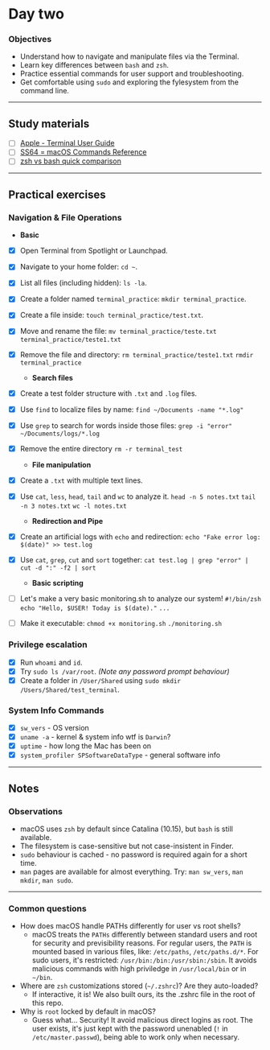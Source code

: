 # Day two

### Objectives

- Understand how to navigate and manipulate files via the Terminal.
- Learn key differences between `bash` and `zsh`.
- Practice essential commands for user support and troubleshooting.
- Get comfortable using `sudo` and exploring the fylesystem from the command line.

---

## Study materials

- [ ] [Apple - Terminal User Guide](https://support.apple.com/guide/terminal/welcome/mac)
- [ ] [SS64 = macOS Commands Reference](https://ss64.com/osx/)
- [ ] [zsh vs bash quick comparison](https://codeparrot.ai/blogs/zsh-vs-bash-key-differences-features-and-which-one-to-choose)

---

## Practical exercises

### Navigation & File Operations

  - **Basic**
- [x] Open Terminal from Spotlight or Launchpad.
- [x] Navigate to your home folder: `cd ~`.
- [x] List all files (including hidden): `ls -la`.
- [x] Create a folder named `terminal_practice`: `mkdir terminal_practice`.
- [x] Create a file inside: `touch terminal_practice/test.txt`.
- [x] Move and rename the file:
      `mv terminal_practice/teste.txt terminal_practice/teste1.txt`
- [x] Remove the file and directory:
      `rm terminal_practice/teste1.txt`
      `rmdir terminal_practice`

  - **Search files**
- [x] Create a test folder structure with `.txt` and `.log` files.
- [x] Use `find` to localize files by name:
      `find ~/Documents -name "*.log"`
- [x] Use `grep` to search for words inside those files:
      `grep -i "error" ~/Documents/logs/*.log`
- [x] Remove the entire directory
      `rm -r terminal_test`

  - **File manipulation**
- [x] Create a `.txt` with multiple text lines.
- [x] Use `cat`, `less`, `head`, `tail` and `wc` to analyze it.
      `head -n 5 notes.txt`
      `tail -n 3 notes.txt`
      `wc -l notes.txt`

  - **Redirection and Pipe**
- [x] Create an artificial logs with `echo` and redirection:
      `echo "Fake error log: $(date)" >> test.log`
- [x] Use `cat`, `grep`, `cut` and `sort` together:
      `cat test.log | grep "error" | cut -d ":" -f2 | sort`

  - **Basic scripting**
- [ ] Let's make a very basic monitoring.sh to analyze our system!
      `#!/bin/zsh`
      `echo "Hello, $USER! Today is $(date)."`
      `...`
- [ ] Make it executable:
      `chmod +x monitoring.sh`
      `./monitoring.sh`

### Privilege escalation

- [x] Run `whoami` and `id`.
- [x] Try `sudo ls /var/root`.
      *(Note any password prompt behaviour)*
- [x] Create a folder in `/User/Shared` using `sudo mkdir /Users/Shared/test_terminal`.

### System Info Commands

- [x] `sw_vers` - OS version
- [x] `uname -a` - kernel & system info
      wtf is `Darwin`?
- [x] `uptime` - how long the Mac has been on
- [x] `system_profiler SPSoftwareDataType` - general software info

---

## Notes

### Observations

- macOS uses `zsh` by default since Catalina (10.15), but `bash` is still available.
- The filesystem is case-sensitive but not case-insistent in Finder.
- `sudo` behaviour is cached - no password is required again for a short time.
- `man` pages are available for almost everything.
  Try: `man sw_vers`, `man mkdir`, `man sudo`.

---

### Common questions

- How does macOS handle PATHs differently for user vs root shells?
  - macOS treats the `PATHs` differently between standard users and root for security and previsibility reasons.
    For regular users, the `PATH` is mounted based in various files, like: `/etc/paths`, `/etc/paths.d/*`.
    For sudo users, it's restricted: `/usr/bin:/bin:/usr/sbin:/sbin`. It avoids malicious commands with high priviledge in `/usr/local/bin` or in `~/bin`.
- Where are `zsh` customizations stored (`~/.zshrc`)? Are they auto-loaded?
  - If interactive, it is! We also built ours, its the .zshrc file in the root of this repo.
- Why is `root` locked by default in macOS?
  - Guess what... Security! It avoid malicious direct logins as root. The user exists, it's just kept with the password unenabled (`!` in `/etc/master.passwd`), being able to work only when necessary.
